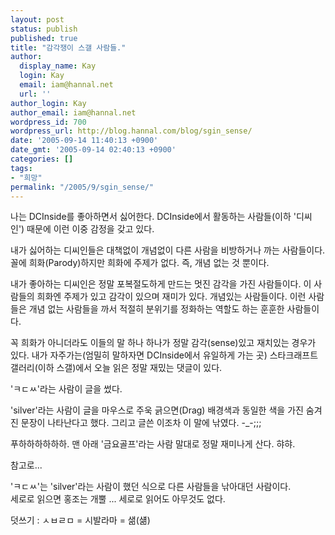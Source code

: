 ```yaml
---
layout: post
status: publish
published: true
title: "감각쟁이 스갤 사람들."
author:
  display_name: Kay
  login: Kay
  email: iam@hannal.net
  url: ''
author_login: Kay
author_email: iam@hannal.net
wordpress_id: 700
wordpress_url: http://blog.hannal.com/blog/sgin_sense/
date: '2005-09-14 11:40:13 +0900'
date_gmt: '2005-09-14 02:40:13 +0900'
categories: []
tags:
- "희망"
permalink: "/2005/9/sgin_sense/"
---
```

<p>나는 DCInside를 좋아하면서 싫어한다. DCInside에서 활동하는 사람들(이하 '디씨인') 때문에 이런 이중 감정을 갖고 있다.</p>
<p>내가 싫어하는 디씨인들은 대책없이 개념없이 다른 사람을 비방하거나 까는 사람들이다. 꼴에 희화(Parody)하지만 희화에 주제가 없다. 즉, 개념 없는 것 뿐이다.</p>
<p>내가 좋아하는 디씨인은 정말 포복절도하게 만드는 멋진 감각을 가진 사람들이다. 이 사람들의 희화엔 주제가 있고 감각이 있으며 재미가 있다. 개념있는 사람들이다. 이런 사람들은 개념 없는 사람들을 까서 적절히 분위기를 정화하는 역할도 하는 훈훈한 사람들이다.</p>
<p>꼭 희화가 아니더라도 이들의 말 하나 하나가 정말 감각(sense)있고 재치있는 경우가 있다. 내가 자주가는(엄밀히 말하자면 DCInside에서 유일하게 가는 곳) 스타크래프트 갤러리(이하 스갤)에서 오늘 읽은 정말 재밌는 댓글이 있다.</p>
<p class="centerphoto"><img src="http://blog.hannal.com/wp-content/old_uploads/sgin01.gif" alt="" /><br />
'ㅋㄷㅆ'라는 사람이 글을 썼다.</p>
<p class="centerphoto"><img src="http://blog.hannal.com/wp-content/old_uploads/sgin02.gif" alt="" /><br />
'silver'라는 사람이 글을 마우스로 주욱 긁으면(Drag) 배경색과 동일한 색을 가진 숨겨진 문장이 나타난다고 했다. 그리고 글쓴 이조차 이 말에 낚였다. -_-;;;</p>
<p>푸하하하하하하. 맨 아래 '금요골프'라는 사람 말대로 정말 재미나게 산다. 햐햐.</p>
<p>참고로...</p>
<p class="centerphoto">
'ㅋㄷㅆ'는 'silver'라는 사람이 했던 식으로 다른 사람들을 낚아대던 사람이다.<br />
<img src="http://blog.hannal.com/wp-content/old_uploads/sgin03.gif" alt="" /><br />
세로로 읽으면 홍조는 개뿔 ... 세로로 읽어도 아무것도 없다.</p>
<p>덧쓰기 : ㅅㅂㄹㅁ = 시발라마 = 샒(섊)</p>
